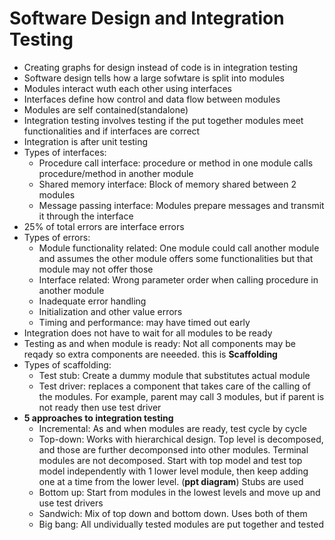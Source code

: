 # Software Design and Integration Testing  
* Creating graphs for design instead of code is in integration testing  
* Software design tells how a large sofwtare is split into modules  
* Modules interact wuth each other using interfaces  
* Interfaces define how control and data flow between modules  
* Modules are self contained(standalone)  
* Integration testing involves testing if the put together modules meet functionalities and if interfaces are correct  
* Integration is after unit testing  
* Types of interfaces:  
  * Procedure call interface: procedure or method in one module calls procedure/method in another module  
  * Shared memory interface: Block of memory shared between 2 modules  
  * Message passing interface: Modules prepare messages and transmit it through the interface  
* 25% of total errors are interface errors  
* Types of errors:  
  * Module functionality related: One module could call another module and assumes the other module offers some functionalities but that module may not offer those  
  * Interface related: Wrong parameter order when calling procedure in another module  
  * Inadequate error handling  
  * Initialization and other value errors  
  * Timing and performance: may have timed out early  
* Integration does not have to wait for all modules to be ready  
* Testing as and when module is ready: Not all components may be reqady so extra components are neeeded. this is **Scaffolding**  
* Types of scaffolding:  
  * Test stub: Create a dummy module that substitutes actual module  
  * Test driver: replaces a component that takes care of the calling of the modules. For example, parent may call 3 modules, but if parent is not ready then use test driver  
* **5 approaches to integration testing**  
  * Incremental: As and when modules are ready, test cycle by cycle  
  * Top-down: Works with hierarchical design. Top level is decomposed, and those are further decomponsed into other modules. Terminal modules are not decomposed. Start with top model and test top model independently with 1 lower level module, then keep adding one at a time from the lower level. (**ppt diagram**) Stubs are used  
  * Bottom up: Start from modules in the lowest levels and move up and use test drivers 
  * Sandwich: Mix of top down and bottom down. Uses both of them  
  * Big bang: All undividually tested modules are put together and tested  
  
  
  
